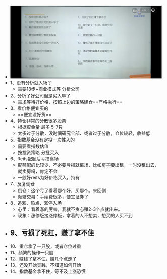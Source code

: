 - ![image.png](../assets/image_1681189488977_0.png)
- 1、没有分析就入场？
	- 需要18步+商业模式等 分析公司
- 2、分析了好公司但是买入早了
	- 需求等待好价格，按照上边的策略建仓==严格执行==
- 3、看价格便宜买的
	- ==便宜没好货==
- 4、持仓非常的分散很多股票
	- 根据资金量 最多 5-7只
	- 太多过于分散，没时间研究全部、或者过于分散，仓位较轻，收益低
- 5、指数基金没有定投一次性入的
	- 需要看指数估值
	- 按投资策略 分批买入
- 6、Reits配额后亏损离场
	- 配额配的比较少，不必要亏损就离场，比如房子要出租，一时没租出去，就卖房吗，肯定不会
	- 一般好reits为好价格买入，持有
- 7、反复倒仓
	- 倒仓：这个亏了看着那个好，买那个。来回倒
	- 频繁交易：手续费很多，便宜证券了
- 8、追涨、热点、涨停入场
	- 心里：看着涨的厉害，我就不贪心赚2-3个点就出来。
	- 现象：涨停版接涨停板，拿着的人不想卖，想买的人买不到
- 9、亏损了死扛，赚了拿不住
	-
- 10、重仓拿了一只股，或者仓位过重
- 11、频繁的操作一只股
- 12、赚钱了拿不住，赚几个点走了
- 13、还没开始实践，不知道如何开始
- 14、指数基金拿不住，等不及上涨恐慌